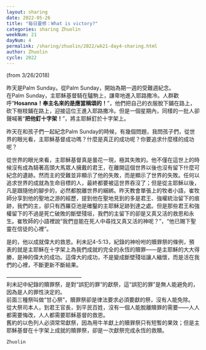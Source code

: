 ```yaml
---
layout: sharing
date: 2022-05-26
title: "每日靈修：What is victory?"
categories: sharing Zhuolin
weekNum: 21
dayNum: 4
permalink: /sharing/zhuolin/2022/wk21-day4-sharing.html
author: Zhuolin
cycle: 2022
---
```

(from 3/26/2018)

昨天是Palm Sunday。從Palm Sunday，開始為期一週的受難週紀念。  
在Palm Sunday，主耶穌基督騎在驢駒上，謙卑地進入耶路撒冷。人群歡呼“**Hosanna！奉主名來的是應當稱頌的！**”，他們把自己的衣服脫下鋪在路上，砍下樹枝鋪在路上，迎接這位王進入耶路撒冷。但是一個星期內，同樣的一批人卻聲喊著“**把他釘十字架！**”，將主耶穌釘於十字架上。  

昨天在和孩子們一起紀念Palm Sunday的時候，有幾個問題，我問孩子們，從世界的眼光看，主耶穌基督成功嗎？什麼是真正的成功呢？你要追求什麼樣的成功呢？  

從世界的眼光來看，主耶穌基督真是曇花一現，極其失敗的。他不僅在這世上的時候沒有成為騎著高頭大馬眾人擁戴的君王，在離開這個世界以後也沒有留下什麼可紀念的遺跡。然而主的受難並非顯示了他的失敗，而是顯示了世界的失敗。任何以追求世界的成就為生命目標的人，最終都要被這世界吞沒了；但是從主耶穌以後，凡是跟隨他的腳步的，必然都脫離世界的綑綁。昨天教會單張上的牧者小語，崔牧師分享到他的聖地之游的經歷，提到他在聖地見到的多是君王、強權統治留下的痕跡，我們的主，卻只有西羅亞池是確鑿的主耶穌足跡到達之處。但是那些君王和強權留下的不過是死亡破敗的斷壁殘垣，我們的主留下的卻是又真又活的救恩和永生。崔牧師的小語裡說“我們豈能在死人中尋找又真又活的神呢？”，“他已賜下聖靈在信徒的心裡“。  

是的，他以成就偉大的救恩。利未記4-5:13，紀錄的神吩咐的贖罪祭的條例，預表的就是主耶穌在十字架上為我們成就的完全的永恆的贖罪——是主耶穌的大大得勝，是神的偉大的成功。這偉大的成功，不是變成斷壁殘垣讓人緬懷，而是活在我們的心裡，不斷更新不斷結果。  

——————————————  
利未記中紀錄的贖罪祭，是對“誤犯的罪”的獻祭，這“誤犯的罪”是無人能避免的，因為是人的罪性決定的。  
前面三種祭叫做“甘心祭”，贖罪祭卻是律法要求必須要獻的祭，沒有人能免除。  
從大祭司本人，到君王官長，到平民百姓，沒有一個人能脫離贖罪的需要——人人都需要悔改，人人都需要耶穌基督的救恩。  
舊約的以色列人必須常常獻祭，因為用牛羊獻上的贖罪祭只有短暫的果效；但是主耶穌基督在十字架上成就的贖罪祭，卻是一次獻祭完成永恆的救贖。  

`Zhuolin`   

